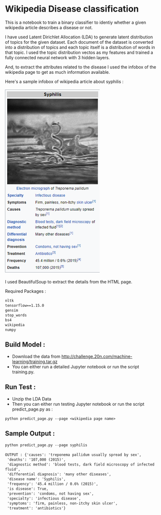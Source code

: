 # Wikipedia Disease classification
This is a notebook to train a binary classifier to identiy whether a given wikipedia article describes a disease or not.

I have used Latent Dirichlet Allocation (LDA) to generate latent distribution of topics for the given dataset. Each document of the dataset is converted into a distribution of topics and each topic itself is a distribution of words in that topic. 
I used the topic distribution vectos as my features and trained a fully connected neural network with 3 hidden layers. 

And, to extract the attributes related to the disease I used the infobox of the wikipedia page to get as much information available.

Here's a sample infobox of wikipedia article about syphilis :

<img src="syphilis_info.png">


I used BeautifulSoup to extract the details from the HTML page.

Required Packages :
```
nltk
tensorflow==1.15.0
gensim
stop_words
bs4
wikipedia
numpy
```

## Build Model :
- Download the data from http://challenge.20n.com/machine-learning/training.tar.gz
- You can either run a detailed Jupyter notebook or run the script training.py.

## Run Test :
- Unzip the LDA Data 
- Then you can either run testing Jupyter notebook or run the script predict_page.py as :
```
python predict_page.py --page <wikipedia page name>
```

## Sample Output :
```
python predict_page.py --page syphilis

OUTPUT : {'causes': 'treponema pallidum usually spread by sex',
 'deaths': '107,000 (2015)',
 'diagnostic method': 'blood tests, dark field microscopy of infected fluid',
 'differential diagnosis': 'many other diseases',
 'disease name': 'Syphilis',
 'frequency': '45.4 million / 0.6% (2015)',
 'is disease': True,
 'prevention': 'condoms, not having sex',
 'specialty': 'infectious disease',
 'symptoms': 'firm, painless, non-itchy skin ulcer',
 'treatment': 'antibiotics'}

```
